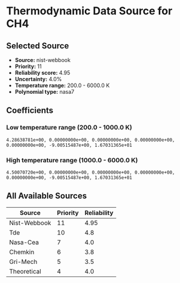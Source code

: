 # Thermodynamic Data Source for CH4

## Selected Source
- **Source:** nist-webbook
- **Priority:** 11
- **Reliability score:** 4.95
- **Uncertainty:** 4.0%
- **Temperature range:** 200.0 - 6000.0 K
- **Polynomial type:** nasa7

## Coefficients
### Low temperature range (200.0 - 1000.0 K)
```
4.28638781e+00, 0.00000000e+00, 0.00000000e+00, 0.00000000e+00, 0.00000000e+00, -9.00515487e+00, 1.67031365e+01
```

### High temperature range (1000.0 - 6000.0 K)
```
4.50070720e+00, 0.00000000e+00, 0.00000000e+00, 0.00000000e+00, 0.00000000e+00, -9.00515487e+00, 1.67031365e+01
```

## All Available Sources
| Source | Priority | Reliability |
|--------|----------|-------------|
| Nist-Webbook | 11 | 4.95 |
| Tde | 10 | 4.8 |
| Nasa-Cea | 7 | 4.0 |
| Chemkin | 6 | 3.8 |
| Gri-Mech | 5 | 3.5 |
| Theoretical | 4 | 4.0 |
